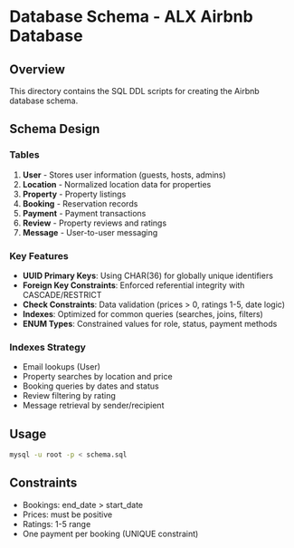# Database Schema - ALX Airbnb Database

## Overview
This directory contains the SQL DDL scripts for creating the Airbnb database schema.

## Schema Design

### Tables
1. **User** - Stores user information (guests, hosts, admins)
2. **Location** - Normalized location data for properties
3. **Property** - Property listings
4. **Booking** - Reservation records
5. **Payment** - Payment transactions
6. **Review** - Property reviews and ratings
7. **Message** - User-to-user messaging

### Key Features
- **UUID Primary Keys**: Using CHAR(36) for globally unique identifiers
- **Foreign Key Constraints**: Enforced referential integrity with CASCADE/RESTRICT
- **Check Constraints**: Data validation (prices > 0, ratings 1-5, date logic)
- **Indexes**: Optimized for common queries (searches, joins, filters)
- **ENUM Types**: Constrained values for role, status, payment methods

### Indexes Strategy
- Email lookups (User)
- Property searches by location and price
- Booking queries by dates and status
- Review filtering by rating
- Message retrieval by sender/recipient

## Usage
```bash
mysql -u root -p < schema.sql
```

## Constraints
- Bookings: end_date > start_date
- Prices: must be positive
- Ratings: 1-5 range
- One payment per booking (UNIQUE constraint)
```
